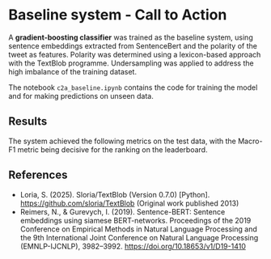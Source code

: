 # Baseline system - Call to Action

A **gradient-boosting classifier** was trained as the baseline system, using sentence embeddings extracted from SentenceBert and the polarity of the tweet as features. Polarity was determined using a lexicon-based approach with the TextBlob programme. Undersampling was applied to address the high imbalance of the training dataset. 

The notebook `c2a_baseline.ipynb` contains the code for training the model and for making predictions on unseen data.

## Results 

The system achieved the following metrics on the test data, with the Macro-F1 metric being decisive for the ranking on the leaderboard. 

<div align="center">

[//]: # (| Category      |   P  |   R  |  F1  |
| ------------- | ---- | ---- |  -:  |
| true          | 0.23 | 0.78 | 0.36 |
| false         | 0.97 | 0.72 | 0.83 |
| **Mac. avg.** | 0.60 | 0.75 | 0.59 |
| **Weight. avg.** | 0.90 | 0.73 | 0.78 |)

</div>

## References

- Loria, S. (2025). Sloria/TextBlob (Version 0.7.0) [Python]. https://github.com/sloria/TextBlob (Original work published 2013)
- Reimers, N., & Gurevych, I. (2019). Sentence-BERT: Sentence embeddings using siamese BERT-networks. Proceedings of the 2019 Conference on Empirical Methods in Natural Language Processing and the 9th International Joint Conference on Natural Language Processing (EMNLP-IJCNLP), 3982–3992. https://doi.org/10.18653/v1/D19-1410

